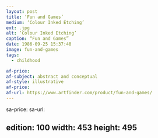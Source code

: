 ```yaml
---
layout: post
title: ‘Fun and Games’
medium: ‘Colour Inked Etching’
ext: .jpg
alt: ‘Colour Inked Etching’
caption: “Fun and Games”
date: 1986-09-25 15:37:40
image: fun-and-games
tags:
  - childhood

af-price:
af-subject: abstract and conceptual
af-style: illustrative
af-price:
af-url: https://www.artfinder.com/product/fun-and-games/
---
```



sa-price:
sa-url:

edition: 100
width: 453
height: 495
---


